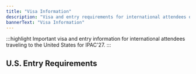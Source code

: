 ```yaml
---
title: "Visa Information"
description: "Visa and entry requirements for international attendees of IPAC'27"
bannerText: "Visa Information"
---
```


:::highlight
Important visa and entry information for international attendees traveling to the United States for IPAC'27.
:::

## U.S. Entry Requirements

